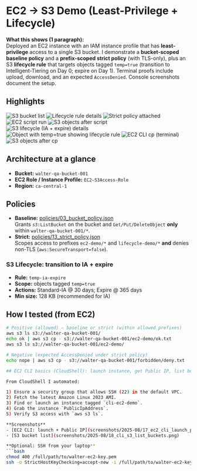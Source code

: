 # EC2 → S3 Demo (Least-Privilege + Lifecycle)

**What this shows (1 paragraph):**  
Deployed an EC2 instance with an IAM instance profile that has **least-privilege** access to a single S3 bucket. I demonstrate a **bucket-scoped baseline policy** and a **prefix-scoped strict policy** (with TLS-only), plus an S3 **lifecycle rule** that targets objects tagged `temp=true` (transition to Intelligent-Tiering on Day 0; expire on Day 1). Terminal proofs include upload, download, and an expected `AccessDenied`. Console screenshots document the setup.

## Highlights
![S3 bucket list](screenshots/2025-08/01_s3_bucket_list.png)
![Lifecycle rule details](screenshots/2025-08/12_lifecycle_rule_details.png)
![Strict policy attached](screenshots/2025-08/14_role_permissions_strict_attached.png)
![EC2 script run](screenshots/2025-08/15_ec2_script_run.png)
![S3 objects after script](screenshots/2025-08/16_s3_objects_after_script.png)
![S3 lifecycle (IA + expire) details](screenshots/2025-08/19_lifecycle_rule_ia_details.png)  
![Object with temp=true showing lifecycle rule](screenshots/2025-08/20_object_with_ia_rule.png)
![EC2 CLI cp (terminal)](screenshots/2025-08/21_ec2_cli_cp_terminal.png)
![S3 objects after cp](screenshots/2025-08/22_s3_objects_after_cli_cp.png)

## Architecture at a glance
- **Bucket:** `walter-qa-bucket-001`  
- **EC2 Role / Instance Profile:** `EC2-S3Access-Role`  
- **Region:** `ca-central-1`

## Policies
- **Baseline:** [policies/03_bucket_policy.json](policies/03_bucket_policy.json)  
  Grants `s3:ListBucket` on the bucket and `Get/Put/DeleteObject` **only** within `walter-qa-bucket-001/*`.
- **Strict:** [policies/13_strict_policy.json](policies/13_strict_policy.json)  
  Scopes access to prefixes `ec2-demo/*` and `lifecycle-demo/*` **and** denies non-TLS (`aws:SecureTransport=false`).

### S3 Lifecycle: transition to IA + expire
- **Rule:** `temp-ia-expire`
- **Scope:** objects tagged `temp=true`
- **Actions:** Standard-IA @ 30 days; Expire @ 365 days
- **Min size:** 128 KB (recommended for IA)

## How I tested (from EC2)
```bash
# Positive (allowed) – baseline or strict (within allowed prefixes)
aws s3 ls s3://walter-qa-bucket-001/
echo ok | aws s3 cp - s3://walter-qa-bucket-001/ec2-demo/ok.txt
aws s3 ls s3://walter-qa-bucket-001/ec2-demo/

# Negative (expected AccessDenied under strict policy)
echo nope | aws s3 cp - s3://walter-qa-bucket-001/forbidden/deny.txt

## EC2 CLI basics (CloudShell): launch instance, get Public IP, list buckets

From CloudShell I automated:

1) Ensure a security group that allows SSH (22) in the default VPC.  
2) Fetch the latest Amazon Linux 2023 AMI.  
3) Find or launch an instance tagged `cli-ec2-demo`.  
4) Grab the instance `PublicIpAddress`.  
5) Verify S3 access with `aws s3 ls`.

**Screenshots**
- [EC2 CLI: launch + Public IP](screenshots/2025-08/17_ec2_cli_launch_public_ip.png)
- [S3 bucket list](screenshots/2025-08/18_cli_s3_list_buckets.png)

**Optional: SSH from your laptop**
```bash
chmod 400 /full/path/to/walter-ec2-key.pem
ssh -o StrictHostKeyChecking=accept-new -i /full/path/to/walter-ec2-key.pem ec2-user@<PUBLIC_IP>
